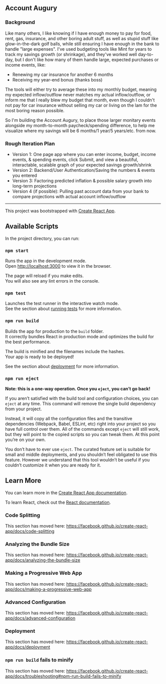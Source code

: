 ## Account Augury

### Background
Like many others, I like knowing if I have enough money to pay for food, rent, gas, insurance, and other boring adult stuff, as well as stupid stuff like glow-in-the-dark golf balls, while still ensuring I have enough in the bank to handle "large expenses". I've used budgeting tools like Mint for years to track my savings growth (or shrinkage), and they've worked well day-to-day, but I don't like how many of them handle large, expected purchases or income events, like:

* Renewing my car insurance for another 6 months
* Receiving my year-end bonus (thanks boss)

The tools will either try to average these into my monthly budget, meaning my expected inflow/outflow never matches my actual inflow/outflow, or inform me that I really blew my budget that month, even though I couldn't not pay for car insurance without selling my car or living on the lam for the most boring reason possible.

So I'm building the Account Augury, to place those larger monitary events alongside my month-to-month paycheck/spending difference, to help me visualize where my savings will be 6 months/1 year/5 years/etc. from now.

### Rough Iteration Plan
* Version 1: One page app where you can enter income, budget, income events, & spending events, click Submit, and view a beautiful, interactable, scalable graph of your expected savings growth/shrink
* Version 2: Backend/User Authentication/Saving the numbers & events you entered
* Version 3: Factoring predicted inflation & possible salary growth into long-term projections
* Version 4 (if possible): Pulling past account data from your bank to compare projections with actual account inflow/outflow


________________________________________________________________________________________________________
This project was bootstrapped with [Create React App](https://github.com/facebook/create-react-app).

## Available Scripts

In the project directory, you can run:

### `npm start`

Runs the app in the development mode.<br>
Open [http://localhost:3000](http://localhost:3000) to view it in the browser.

The page will reload if you make edits.<br>
You will also see any lint errors in the console.

### `npm test`

Launches the test runner in the interactive watch mode.<br>
See the section about [running tests](https://facebook.github.io/create-react-app/docs/running-tests) for more information.

### `npm run build`

Builds the app for production to the `build` folder.<br>
It correctly bundles React in production mode and optimizes the build for the best performance.

The build is minified and the filenames include the hashes.<br>
Your app is ready to be deployed!

See the section about [deployment](https://facebook.github.io/create-react-app/docs/deployment) for more information.

### `npm run eject`

**Note: this is a one-way operation. Once you `eject`, you can’t go back!**

If you aren’t satisfied with the build tool and configuration choices, you can `eject` at any time. This command will remove the single build dependency from your project.

Instead, it will copy all the configuration files and the transitive dependencies (Webpack, Babel, ESLint, etc) right into your project so you have full control over them. All of the commands except `eject` will still work, but they will point to the copied scripts so you can tweak them. At this point you’re on your own.

You don’t have to ever use `eject`. The curated feature set is suitable for small and middle deployments, and you shouldn’t feel obligated to use this feature. However we understand that this tool wouldn’t be useful if you couldn’t customize it when you are ready for it.

## Learn More

You can learn more in the [Create React App documentation](https://facebook.github.io/create-react-app/docs/getting-started).

To learn React, check out the [React documentation](https://reactjs.org/).

### Code Splitting

This section has moved here: https://facebook.github.io/create-react-app/docs/code-splitting

### Analyzing the Bundle Size

This section has moved here: https://facebook.github.io/create-react-app/docs/analyzing-the-bundle-size

### Making a Progressive Web App

This section has moved here: https://facebook.github.io/create-react-app/docs/making-a-progressive-web-app

### Advanced Configuration

This section has moved here: https://facebook.github.io/create-react-app/docs/advanced-configuration

### Deployment

This section has moved here: https://facebook.github.io/create-react-app/docs/deployment

### `npm run build` fails to minify

This section has moved here: https://facebook.github.io/create-react-app/docs/troubleshooting#npm-run-build-fails-to-minify
